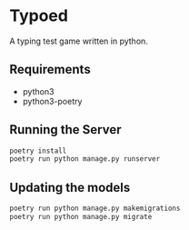 # Typoed

A typing test game written in python.

## Requirements

- python3
- python3-poetry

## Running the Server

```bash
poetry install
poetry run python manage.py runserver
```

## Updating the models

```bash
poetry run python manage.py makemigrations
poetry run python manage.py migrate
```
